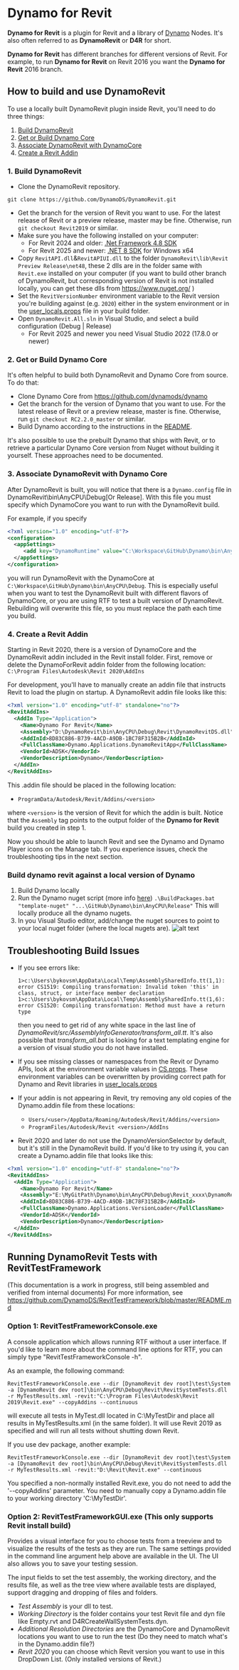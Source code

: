 # Dynamo for Revit
**Dynamo for Revit** is a plugin for Revit and a library of [Dynamo](https://github.com/DynamoDS/Dynamo) Nodes. It's also often referred to as **DynamoRevit** or **D4R** for short.

**Dynamo for Revit** has different branches for different versions of Revit. For example, to run **Dynamo for Revit** on Revit 2016 you want the **Dynamo for Revit** 2016 branch.

## How to build and use DynamoRevit

To use a locally built DynamoRevit plugin inside Revit, you'll need to do three things:
1. [Build DynamoRevit](#1-build-dynamorevit)
2. [Get or Build Dynamo Core](#2-get-or-build-dynamo-core)
3. [Associate DynamoRevit with DynamoCore](#3-associate-dynamorevit-with-dynamo-core)
4. [Create a Revit Addin](#4-create-a-revit-addin)

### 1. Build DynamoRevit

- Clone the DynamoRevit repository.
```
git clone https://github.com/DynamoDS/DynamoRevit.git
```
- Get the branch for the version of Revit you want to use. For the latest release of Revit or a preview release, master may be fine. Otherwise, run `git checkout Revit2019` or similar.
- Make sure you have the following installed on your computer:
   - For Revit 2024 and older: [.Net Framework 4.8 SDK](https://dotnet.microsoft.com/download)
   - For Revit 2025 and newer: [.NET 8 SDK](https://dotnet.microsoft.com/en-us/download/dotnet/8.0) for Windows x64
- Copy `RevitAPI.dll`&`RevitAPIUI.dll` to the folder `DynamoRevit\lib\Revit Preview Release\net48`, these 2 dlls are in the folder same with `Revit.exe` installed on your computer
	(if you want to build other branch of DynamoRevit, but corresponding version of Revit is not installed locally, you can get these dlls from https://www.nuget.org/ )
- Set the `RevitVersionNumber` environment variable to the Revit version you're building against (e.g. `2020`) either in the system environment or in the [user_locals.props](https://github.com/DynamoDS/DynamoRevit/blob/Revit2017/src/Config/user_local.props) file in your build folder.
- Open `DynamoRevit.All.sln` in Visual Studio, and select a build configuration (Debug | Release)
   - For Revit 2025 and newer you need Visual Studio 2022 (17.8.0 or newer)

### 2. Get or Build Dynamo Core

It's often helpful to build both DynamoRevit and Dynamo Core from source. To do that:
- Clone Dynamo Core from https://github.com/dynamods/dynamo
- Get the branch for the version of Dynamo that you want to use. For the latest release of Revit or a preview release, master is fine. Otherwise, run `git checkout RC2.2.0_master` or similar.
- Build Dynamo according to the instructions in the [README](https://github.com/DynamoDS/Dynamo/blob/master/README.md).

It's also possible to use the prebuilt Dynamo that ships with Revit, or to retrieve a particular Dynamo Core version from Nuget without building it yourself. These approaches need to be documented.

### 3. Associate DynamoRevit with Dynamo Core

After DynamoRevit is built, you will notice that there is a `Dynamo.config` file in DynamoRevit\bin\AnyCPU\Debug[Or Release]. With this file you must specify which DynamoCore you want to run with the DynamoRevit build.

For example, if you specify
```xml
<?xml version="1.0" encoding="utf-8"?>
<configuration>
  <appSettings>
     <add key="DynamoRuntime" value="C:\Workspace\GitHub\Dynamo\bin\AnyCPU\Debug"/>
  </appSettings>
</configuration>
```
you will run DynamoRevit with the DynamoCore at `C:\Workspace\GitHub\Dynamo\bin\AnyCPU\Debug`. This is especially useful when you want to test the DynamoRevit built with different flavors of DynamoCore, or you are using RTF to test a built version of DynamoRevit. Rebuilding will overwrite this file, so you must replace the path each time you build.

### 4. Create a Revit Addin

Starting in Revit 2020, there is a version of DynamoCore and the DynamoRevit addin included in the Revit install folder. First, remove or delete the DynamoForRevit addin folder from the following location: `C:\Program Files\Autodesk\Revit 2020\AddIns`

For development, you'll have to manually create an addin file that instructs Revit to load the plugin on startup. A DynamoRevit addin file looks like this:

```xml
<?xml version="1.0" encoding="utf-8" standalone="no"?>
<RevitAddIns>
  <AddIn Type="Application">
    <Name>Dynamo For Revit</Name>
    <Assembly>"D:\DynamoRevit\bin\AnyCPU\Debug\Revit\DynamoRevitDS.dll"</Assembly>
    <AddInId>8D83C886-B739-4ACD-A9DB-1BC78F315B2B</AddInId>
    <FullClassName>Dynamo.Applications.DynamoRevitApp</FullClassName>
    <VendorId>ADSK</VendorId>
    <VendorDescription>Dynamo</VendorDescription>
  </AddIn>
</RevitAddIns>
```

This .addin file should be placed in the following location:
-  `ProgramData/Autodesk/Revit/Addins/<version>`

where `<version>` is the version of Revit for which the addin is built. Notice that the `Assembly` tag points to the output folder of the **Dynamo for Revit** build you created in step 1.

Now you should be able to launch Revit and see the Dynamo and Dynamo Player icons on the Manage tab. If you experience issues, check the troubleshooting tips in the next section.

### Build dynamo revit against a local version of Dynamo

1. Build Dynamo locally
2. Run the Dynamo nuget script (more info [here](https://github.com/DynamoDS/Dynamo/blob/master/tools/NuGet/README.md))
```.\BuildPackages.bat "template-nuget" "...\GitHub\Dynamo\bin\AnyCPU\Release"```
This will locally produce all the dynamo nugets.
3. In you Visual Studio editor, add/change the nuget sources to point to your local nuget folder (where the local nugets are).
![alt text](images/local_dynamo_nugets.png)

## Troubleshooting Build Issues

* If you see errors like: 
   
   ```1>  "C:\Program Files (x86)\Common Files\microsoft shared\TextTemplating\11.0\TextTransform.exe" -out AssemblySharedInfo.cs AssemblySharedInfo.tt
   1>c:\Users\bykovsm\AppData\Local\Temp\AssemblySharedInfo.tt(1,1): error CS1519: Compiling transformation: Invalid token 'this' in class, struct, or interface member declaration
   1>c:\Users\bykovsm\AppData\Local\Temp\AssemblySharedInfo.tt(1,6): error CS1520: Compiling transformation: Method must have a return type
   ```  	
   then you need to get rid of any white space in the last line of *DynamoRevit/src/AssemblyInfoGenerator/transform_all.tt*. It's also possible that *transform_all.bat* is looking for a text templating engine for a version of visual studio you do not have installed.

* If you see missing classes or namespaces from the Revit or Dynamo APIs, look at the environment variable values in [CS.props](https://github.com/DynamoDS/DynamoRevit/blob/Revit2017/src/Config/CS.props). These environment variables can be overwritten by providing correct path for Dynamo and Revit libraries in [user_locals.props](https://github.com/DynamoDS/DynamoRevit/blob/Revit2017/src/Config/user_local.props)

* If your addin is not appearing in Revit, try removing any old copies of the Dynamo.addin file from these locations:
   -  `Users/<user>/AppData/Roaming/Autodesk/Revit/Addins/<version>`
   -  `ProgramFiles/Autodesk/Revit <version>/AddIns`

* Revit 2020 and later do not use the DynamoVersionSelector by default, but it's still in the DynamoRevit build. If you'd like to try using it, you can create a Dynamo.addin file that looks like this:

```xml
<?xml version="1.0" encoding="utf-8" standalone="no"?>
<RevitAddIns>
  <AddIn Type="Application">
    <Name>Dynamo For Revit</Name>
    <Assembly>"E:\MyGitPath\Dynamo\bin\AnyCPU\Debug\Revit_xxxx\DynamoRevitVersionSelector.dll"</Assembly>
    <AddInId>8D83C886-B739-4ACD-A9DB-1BC78F315B2B</AddInId>
    <FullClassName>Dynamo.Applications.VersionLoader</FullClassName>
    <VendorId>ADSK</VendorId>
    <VendorDescription>Dynamo</VendorDescription>
  </AddIn>
</RevitAddIns>
```

## Running DynamoRevit Tests with RevitTestFramework

(This documentation is a work in progress, still being assembled and verified from internal documents)
For more information, see https://github.com/DynamoDS/RevitTestFramework/blob/master/README.md

### Option 1: RevitTestFrameworkConsole.exe

A console application which allows running RTF without a user interface. If you'd like to learn more about the command line options for RTF, you can simply type "RevitTestFrameworkConsole -h".

As an example, the following command:

```RevitTestFrameworkConsole.exe --dir [DynamoRevit dev root]\test\System -a [DynamoRevit dev root]\bin\AnyCPU\Debug\Revit\RevitSystemTests.dll -r MyTestResults.xml -revit:"C:\Program Files\Autodesk\Revit 2019\Revit.exe" --copyAddins --continuous```

will execute all tests in MyTest.dll located in C:\MyTestDir and place all results in MyTestResults.xml (in the same folder). It will use Revit 2019 as specified and will run all tests without shutting down Revit.

If you use dev package, another example:

```RevitTestFrameworkConsole.exe --dir [DynamoRevit dev root]\test\System -a [DynamoRevit dev root]\bin\AnyCPU\Debug\Revit\RevitSystemTests.dll -r MyTestResults.xml -revit:"D:\Revit\Revit.exe" --continuous```

You specified a non-normally installed Revit.exe, you do not need to add the '--copyAddins' parameter. You need to manually copy a Dynamo.addin file to your working directory 'C:\MyTestDir'.

### Option 2: RevitTestFrameworkGUI.exe (This only supports Revit install build)

Provides a visual interface for you to choose tests from a treeview and to visualize the results of the tests as they are run. The same settings provided in the command line argument help above are available in the UI. The UI also allows you to save your testing session.

The input fields to set the test assembly, the working directory, and the results file, as well as the tree view where available tests are displayed, support dragging and dropping of files and folders.

- *Test Assembly* is your dll to test. 
- *Working Directory* is the folder contains your test Revit file and dyn file like Empty.rvt and D4RCreateWallSystemTests.dyn.
- *Additional Resolution Directories* are the DynamoCore and DynamoRevit locations you want to use to run the test (Do they need to match what's in the Dynamo.addin file?)
- *Revit 2020* you can choose which Revit version you want to use in this DropDown List. (Only installed versions of Revit.)

